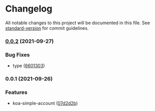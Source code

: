# Changelog

All notable changes to this project will be documented in this file. See [standard-version](https://github.com/conventional-changelog/standard-version) for commit guidelines.

### [0.0.2](https://github.com/YuJianghao/koa-simple-account/compare/v0.0.1...v0.0.2) (2021-09-27)


### Bug Fixes

* type ([6601303](https://github.com/YuJianghao/koa-simple-account/commit/6601303cba924c5bf91416427413c1e17320bab3))

### 0.0.1 (2021-09-26)


### Features

* koa-simple-account ([07d2d2b](https://github.com/YuJianghao/koa-simple-account/commit/07d2d2b5ca108674f1ae954ca51b8360433d37e8))

